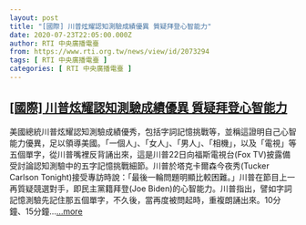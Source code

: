 ```yaml
---
layout: post
title: "[國際] 川普炫耀認知測驗成績優異 質疑拜登心智能力"
date: 2020-07-23T22:05:00.000Z
author: RTI 中央廣播電臺
from: https://www.rti.org.tw/news/view/id/2073294
tags: [ RTI 中央廣播電臺 ]
categories: [ RTI 中央廣播電臺 ]
---
```

<!--1595541900000-->
[[國際] 川普炫耀認知測驗成績優異 質疑拜登心智能力](https://www.rti.org.tw/news/view/id/2073294)
------

<div>
美國總統川普炫耀認知測驗成績優秀，包括字詞記憶挑戰等，並稱這證明自己心智能力優異，足以領導美國。「一個人」、「女人」、「男人」、「相機」，以及「電視」等五個單字，從川普嘴裡反背誦出來，這是川普22日向福斯電視台(Fox TV)披露備受討論認知測驗中的五字記憶挑戰細節。川普於塔克卡爾森今夜秀(Tucker Carlson Tonight)接受專訪時說：「最後一輪問題明顯比較困難。」川普在節目上一再質疑競選對手，即民主黨籍拜登(Joe Biden)的心智能力。川普指出，譬如字詞記憶測驗先記住那五個單字，不久後，當再度被問起時，重複朗誦出來。10分鐘、15分鐘...<a target="_blank" href="https://www.rti.org.tw/news/view/id/2073294">...more</a>
</div>
